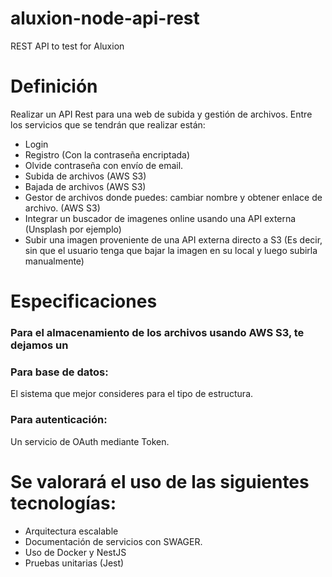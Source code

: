 # aluxion-node-api-rest
REST API to test for Aluxion

# Definición
Realizar un API Rest para una web de subida y gestión de archivos.
Entre los servicios que se tendrán que realizar están:
- Login
- Registro (Con la contraseña encriptada)
- Olvide contraseña con envío de email.
- Subida de archivos (AWS S3)
- Bajada de archivos (AWS S3)
- Gestor de archivos donde puedes: cambiar nombre y obtener enlace de
archivo. (AWS S3)
- Integrar un buscador de imagenes online usando una API externa
(Unsplash por ejemplo)
- Subir una imagen proveniente de una API externa directo a S3 (Es
decir, sin que el usuario tenga que bajar la imagen en su local y luego
subirla manualmente)

# Especificaciones
### Para el almacenamiento de los archivos usando AWS S3, te dejamos un

### Para base de datos:
El sistema que mejor consideres para el tipo de estructura.

### Para autenticación:
Un servicio de OAuth mediante Token.

# Se valorará el uso de las siguientes tecnologías:
- Arquitectura escalable
- Documentación de servicios con SWAGER.
- Uso de Docker y NestJS
- Pruebas unitarias (Jest)
